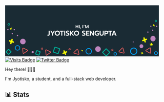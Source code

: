 [![Jyotisko's GitHub Banner](./githubHeader.png)](https://github.com/jyotisko)
[![Visits Badge](https://badges.pufler.dev/visits/jyotisko/jyotisko)](https://github.com/jyotisko)
[![Twitter Badge](https://img.shields.io/badge/Twitter-Profile-informational?style=flat&logo=twitter&logoColor=white&color=1CA2F1)](https://twitter.com/JyotiskoSengup2)

Hey there! 👋👋👋

I'm Jyotisko, a student, and a full-stack web developer. 

## 📊 Stats
<!-- GitHub Stats -- >
<a href="https://github.com/braydoncoyer">
  <img align="center" style="margin:0.5rem" src="https://github-readme-stats.vercel.app/api/top-langs/?username=jyotisko&hide=html,css&title_color=ffffff&text_color=c9cacc&icon_color=4AB197&bg_color=1A2B34" />
</a>

<a href="https://github.com/braydoncoyer">
  <img align="center" style="margin:0.5rem" src="https://github-readme-stats.vercel.app/api?username=jyotisko&show_icons=true&line_height=27&count_private=true&title_color=ffffff&text_color=c9cacc&icon_color=4AB097&bg_color=1A2B34" alt="Jyotisko's GitHub Stats" />
</a>

Programming stack and tools:
- HTML
- CSS
- SCSS
- Bootstrap
- TypeScript
- Javascript
- Python (2 and 3)
- React.js 
- Redux (with Redux Toolkit)
- Node.js 
- Express Framework
- MongoDB (Cloud Atlas, Shell, and Compass)
- Pug
- EJS
- Visual Studio Code
- Postman
- NPM
- Firebase (Authentication, Firestore, and Cloud Storage)
- Git
- Github
- Bash
- UNIX (especially Linux)
- Figma
- Photoshop

Currently doing:
- Fullstack web development
- Data science
